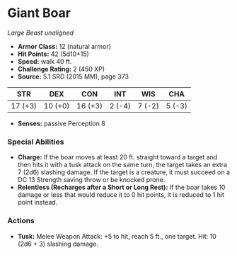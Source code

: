 # Giant Boar

*Large* *Beast* *unaligned*

- **Armor Class:** 12 (natural armor)
- **Hit Points:** 42 (5d10+15)
- **Speed:** walk 40 ft.
- **Challenge Rating:** 2 (450 XP)
- **Source:** 5.1 SRD (2015 MM), page 373

| STR | DEX | CON | INT | WIS | CHA |
| --- | --- | --- | --- | --- | --- |
| 17 (+3) | 10 (+0) | 16 (+3) | 2 (-4) | 7 (-2) | 5 (-3) |

- **Senses:** passive Perception 8

### Special Abilities

- **Charge:** If the boar moves at least 20 ft. straight toward a target and then hits it with a tusk attack on the same turn, the target takes an extra 7 (2d6) slashing damage. If the target is a creature, it must succeed on a DC 13 Strength saving throw or be knocked prone.
- **Relentless (Recharges after a Short or Long Rest):** If the boar takes 10 damage or less that would reduce it to 0 hit points, it is reduced to 1 hit point instead.

### Actions

- **Tusk:** Melee Weapon Attack: +5 to hit, reach 5 ft., one target. Hit: 10 (2d6 + 3) slashing damage.



